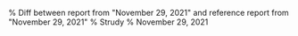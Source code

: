 % Diff between report from "November 29, 2021" and reference report from "November 29, 2021"
% Strudy
% November 29, 2021


